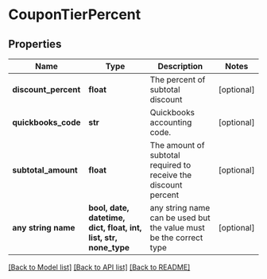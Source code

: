 # CouponTierPercent


## Properties
Name | Type | Description | Notes
------------ | ------------- | ------------- | -------------
**discount_percent** | **float** | The percent of subtotal discount | [optional] 
**quickbooks_code** | **str** | Quickbooks accounting code. | [optional] 
**subtotal_amount** | **float** | The amount of subtotal required to receive the discount percent | [optional] 
**any string name** | **bool, date, datetime, dict, float, int, list, str, none_type** | any string name can be used but the value must be the correct type | [optional]

[[Back to Model list]](../README.md#documentation-for-models) [[Back to API list]](../README.md#documentation-for-api-endpoints) [[Back to README]](../README.md)


